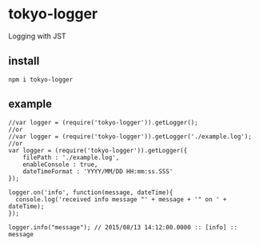 # tokyo-logger
Logging with JST

## install
    npm i tokyo-logger

## example
    //var logger = (require('tokyo-logger')).getLogger();
    //or
    //var logger = (require('tokyo-logger')).getLogger('./example.log');
    //or
    var logger = (require('tokyo-logger')).getLogger({
    	filePath : './example.log',
    	enableConsole : true,
    	dateTimeFormat : 'YYYY/MM/DD HH:mm:ss.SSS'
    });
    
    logger.on('info', function(message, dateTime){
   	  console.log('received info message "' + message + '" on ' + dateTime);
    });
    
    logger.info("message"); // 2015/08/13 14:12:00.0000 :: [info] :: message
